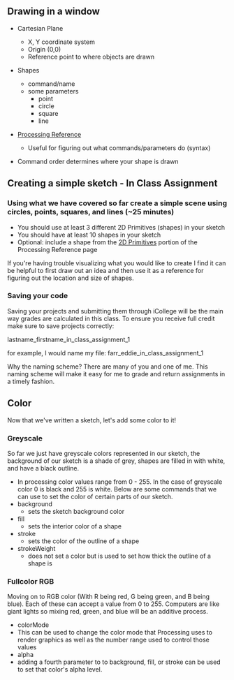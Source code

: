 

## Drawing in a window
* Cartesian Plane
  *  X, Y coordinate system
  *  Origin (0,0)
  *   Reference point to where objects are drawn
 
* Shapes
  *  command/name
  *  some parameters
      * point
      * circle
      * square
      * line

* [Processing Reference](https://processing.org/reference)
  *  Useful for figuring out what commands/parameters do (syntax)

* Command order determines where your shape is drawn
 
## Creating a simple sketch - In Class Assignment 

### Using what we have covered so far create a simple scene using circles, points, squares, and lines (~25 minutes)

* You should use at least 3 different 2D Primitives (shapes) in your sketch
* You should have at least 10 shapes in your sketch
* Optional: include a shape from the [2D Primitives](https://processing.org/reference/#shape) portion of the Processing Reference page

If you're having trouble visualizing what you would like to create I find it can be helpful to first draw out an idea and then use it as a reference for figuring out the location and size of shapes. 

### Saving your code

Saving your projects and submitting them through iCollege will be the main way grades are calculated in this class. To ensure you receive full credit make sure to save projects correctly:

lastname_firstname_in_class_assignment_1

for example, I would name my file: farr_eddie_in_class_assignment_1

Why the naming scheme?  There are many of you and one of me.  This naming scheme will make it easy for me to grade and return assignments in a timely fashion.

## Color

Now that we've written a sketch, let's add some color to it!

### Greyscale
So far we just have greyscale colors represented in our sketch, the background of our sketch is a shade of grey, shapes are filled in with white, and have a black outline. 

*  In processing color values range from 0 - 255. In the case of greyscale color 0 is black and 255 is white. Below are some commands that we can use to set the color of certain parts of our sketch.
  * background
    * sets the sketch background color 
  * fill
    * sets the interior color of a shape 
  * stroke
    * sets the color of the outline of a shape
  * strokeWeight
    * does not set a color but is used to set how thick the outline of a shape is

### Fullcolor RGB
Moving on to RGB color (With R being red, G being green, and B being blue).  Each of these can accept a value from 0 to 255.  Computers are like giant lights so mixing red, green, and blue will be an additive process. 

* colorMode
 * This can be used to change the color mode that Processing uses to render graphics as well as the number range used to control those values
* alpha
 * adding a fourth parameter to to background, fill, or stroke can be used to set that color's alpha level.  











  


  
